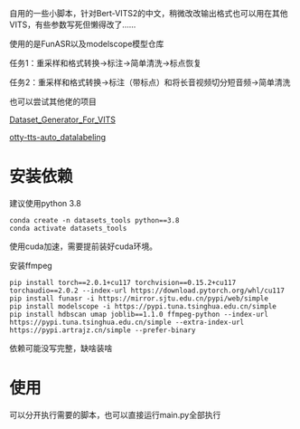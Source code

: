 自用的一些小脚本，针对Bert-VITS2的中文，稍微改改输出格式也可以用在其他VITS，有些参数写死但懒得改了……

使用的是FunASR以及modelscope模型仓库

任务1：重采样和格式转换->标注->简单清洗->标点恢复

任务2：重采样和格式转换->标注（带标点）和将长音视频切分短音频->简单清洗



也可以尝试其他佬的项目

[Dataset_Generator_For_VITS](https://github.com/Fatfish588/Dataset_Generator_For_VITS)

[otty-tts-auto_datalabeling](https://github.com/OttyAI/otty-tts-auto_datalabeling)

# 安装依赖

建议使用python 3.8

```
conda create -n datasets_tools python==3.8
conda activate datasets_tools
```

使用cuda加速，需要提前装好cuda环境。

安装ffmpeg

```
pip install torch==2.0.1+cu117 torchvision==0.15.2+cu117 torchaudio==2.0.2 --index-url https://download.pytorch.org/whl/cu117
pip install funasr -i https://mirror.sjtu.edu.cn/pypi/web/simple
pip install modelscope -i https://pypi.tuna.tsinghua.edu.cn/simple
pip install hdbscan umap joblib==1.1.0 ffmpeg-python --index-url https://pypi.tuna.tsinghua.edu.cn/simple --extra-index-url https://pypi.artrajz.cn/simple --prefer-binary
```

依赖可能没写完整，缺啥装啥

# 使用

可以分开执行需要的脚本，也可以直接运行main.py全部执行




